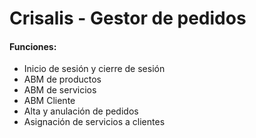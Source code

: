 # Crisalis - Gestor de pedidos

#### Funciones:

- Inicio de sesión y cierre de sesión
- ABM de productos
- ABM de servicios
- ABM Cliente
- Alta y anulación de pedidos
- Asignación de servicios a clientes
